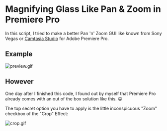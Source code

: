 # Magnifying Glass Like Pan & Zoom in Premiere Pro
In this script, I tried to make a better Pan 'n' Zoom GUI like known from Sony Vegas or [Camtasia Studio](https://youtu.be/F2jqCU1ghoQ?t=10) for Adobe Premiere Pro.

## Example
![preview.gif](https://github.com/GammelSami/Magnifying-Glass-Like-Pan-n-Zoom-in-Premiere-Pro/raw/master/gif/preview.gif)

## However 
One day after I finished this code, I found out by myself that Premiere Pro already comes with an out of the box solution like this. 🙃

The top secret option you have to apply is the little inconspicuous "Zoom" checkbox of the "Crop" Effect:

![crop.gif](https://github.com/GammelSami/Magnifying-Glass-Like-Pan-n-Zoom-in-Premiere-Pro/raw/master/gif/crop.gif)
